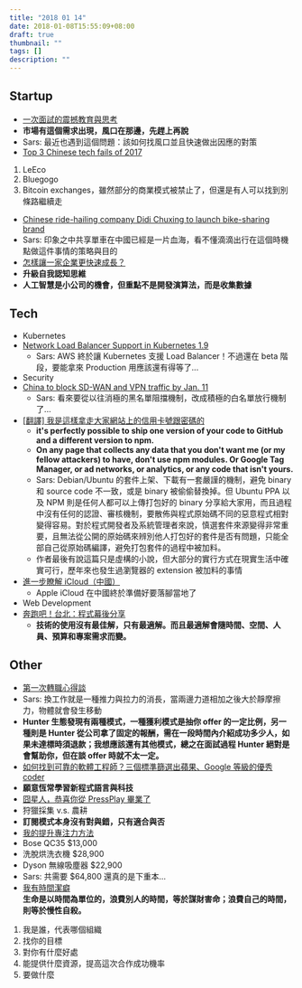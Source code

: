 ```yaml
---
title: "2018 01 14"
date: 2018-01-08T15:55:09+08:00
draft: true
thumbnail: ""
tags: []
description: ""
---
```


## Startup

* [一次面試的震撼教育與思考](https://medium.com/as-a-product-designer/%E4%B8%80%E6%AC%A1%E9%9D%A2%E8%A9%A6%E7%9A%84%E9%9C%87%E6%92%BC%E6%95%99%E8%82%B2%E8%88%87%E6%80%9D%E8%80%83-512cd29ec659)
 * **市場有這個需求出現，風口在那邊，先趕上再說**
 * Sars: 最近也遇到這個問題：該如何找風口並且快速做出因應的對策
* [Top 3 Chinese tech fails of 2017](http://technode.com/2018/01/08/top-3-chinese-tech-companies-that-had-a-horrible-2017/)
 1. LeEco
 2. Bluegogo
 3. Bitcoin exchanges，雖然部分的商業模式被禁止了，但還是有人可以找到別條路繼續走
* [Chinese ride-hailing company Didi Chuxing to launch bike-sharing brand](https://e27.co/chinese-ride-hailing-company-didi-chuxing-launch-bike-sharing-brand-20180109/)
 * Sars: 印象之中共享單車在中國已經是一片血海，看不懂滴滴出行在這個時機點做這件事情的策略與目的
* [怎樣讓一家企業更快速成長？](https://medium.com/timchen/%E6%80%8E%E6%A8%A3%E8%AE%93%E4%B8%80%E5%AE%B6%E4%BC%81%E6%A5%AD%E6%9B%B4%E5%BF%AB%E9%80%9F%E6%88%90%E9%95%B7-84c0f3417ff8)
 * **升級自我認知思維**
 * **人工智慧是小公司的機會，但重點不是開發演算法，而是收集數據**

## Tech

* Kubernetes
 * [Network Load Balancer Support in Kubernetes 1.9](https://aws.amazon.com/tw/blogs/opensource/network-load-balancer-support-in-kubernetes-1-9/)
     * Sars: AWS 終於讓 Kubernetes 支援 Load Balancer！不過還在 beta 階段，要能拿來 Production 用應該還有得等了...
* Security
 * [China to block SD-WAN and VPN traffic by Jan. 11](https://www.networkworld.com/article/3245795/sd-wan/china-to-block-sd-wan-and-vpn-traffic-by-jan-11.html)
     * Sars: 看來要從以往消極的黑名單阻擋機制，改成積極的白名單放行機制了...
 * [[翻譯] 我是這樣拿走大家網站上的信用卡號跟密碼的](https://medium.com/@CQD/%E7%BF%BB%E8%AD%AF-%E6%88%91%E6%98%AF%E9%80%99%E6%A8%A3%E6%8B%BF%E8%B5%B0%E5%A4%A7%E5%AE%B6%E7%B6%B2%E7%AB%99%E4%B8%8A%E7%9A%84%E4%BF%A1%E7%94%A8%E5%8D%A1%E8%99%9F%E8%B7%9F%E5%AF%86%E7%A2%BC%E7%9A%84-991cb6c4631e)
     * **it's perfectly possible to ship one version of your code to GitHub and a different version to npm.**
     * **On any page that collects any data that you don't want me (or my fellow attackers) to have, don't use npm modules. Or Google Tag Manager, or ad networks, or analytics, or any code that isn't yours.**
     * Sars: Debian/Ubuntu 的套件上架、下載有一套嚴謹的機制，避免 binary 和 source code 不一致，或是 binary 被偷偷替換掉。但 Ubuntu PPA 以及 NPM 則是任何人都可以上傳打包好的 binary 分享給大家用，而且過程中沒有任何的認證、審核機制，要散佈與程式原始碼不同的惡意程式相對變得容易。對於程式開發者及系統管理者來說，慎選套件來源變得非常重要，且無法從公開的原始碼來辨別他人打包好的套件是否有問題，只能全部自己從原始碼編譯，避免打包套件的過程中被加料。
     * 作者最後有說這篇只是虛構的小說，但大部分的實行方式在現實生活中確實可行，歷年來也發生過瀏覽器的 extension 被加料的事情
 * [進一步瞭解 iCloud（中國）](https://support.apple.com/zh-cn/HT208351)
     * Apple iCloud 在中國終於準備好要落腳當地了
* Web Development
 * [奔跑吧！台北：程式幕後分享](https://medium.com/@chiunhau/%E5%A5%94%E8%B7%91%E5%90%A7-%E5%8F%B0%E5%8C%97-%E7%A8%8B%E5%BC%8F%E5%B9%95%E5%BE%8C%E5%88%86%E4%BA%AB-e02d0a565559)
     * **技術的使用沒有最佳解，只有最適解。而且最適解會隨時間、空間、人員、預算和專案需求而變。**


## Other

* [第一次轉職心得談](https://medium.com/@kiming_32194/%E7%AC%AC%E4%B8%80%E6%AC%A1%E8%BD%89%E8%81%B7%E5%BF%83%E5%BE%97%E8%AB%87-56f848d1bd3a)
 * Sars: 換工作就是一種推力與拉力的消長，當兩邊力道相加之後大於靜摩擦力，物體就會發生移動
 * **Hunter 生態發現有兩種模式，一種獲利模式是抽你 offer 的一定比例，另一種則是 Hunter 從公司拿了固定的報酬，需在一段時間內介紹成功多少人，如果未達標時須退款；我想應該還有其他模式，總之在面試過程 Hunter 絕對是會幫助你，但在談 offer 時就不太一定。**
* [如何找到可靠的軟體工程師？三個標準篩選出蘋果、Google 等級的優秀 coder](https://blog.oursky.com/2017/11/01/asia-hiring-developers-programmers-chinese/)
 * **願意恆常學習新程式語言與科技**
* [囧星人，恭喜你從 PressPlay 畢業了](https://medium.com/timchen/youtuber-pressplay-d0badf8ec502)
 * 狩獵採集 v.s. 農耕
 * **訂閱模式本身沒有對與錯，只有適合與否**
* [我的提升專注力方法](https://medium.com/@icarus4/how-to-focus-and-boost-my-efficiency-5b207036508b)
 * Bose QC35 $13,000
 * 洗脫烘洗衣機 $28,900
 * Dyson 無線吸塵器 $22,900
 * Sars: 共需要 $64,800 還真的是下重本...
* [我有時間潔癖](https://medium.com/timchen/%E6%88%91%E6%9C%89%E6%99%82%E9%96%93%E6%BD%94%E7%99%96-1a83b44c405d)
 <br> **生命是以時間為單位的，浪費別人的時間，等於謀財害命；浪費自己的時間，則等於慢性自殺。**
 1. 我是誰，代表哪個組織
 2. 找你的目標
 3. 對你有什麼好處
 4. 能提供什麼資源，提高這次合作成功機率
 5. 要做什麼